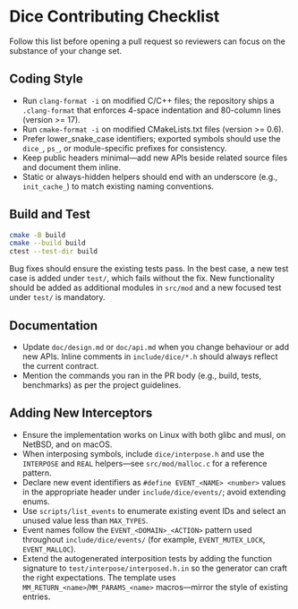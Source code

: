 # Dice Contributing Checklist

Follow this list before opening a pull request so reviewers can focus on the
substance of your change set.

## Coding Style

- Run `clang-format -i` on modified C/C++ files; the repository ships a
  `.clang-format` that enforces 4-space indentation and 80-column lines
  (version >= 17).
- Run `cmake-format -i` on modified CMakeLists.txt files (version >= 0.6).
- Prefer lower_snake_case identifiers; exported symbols should use the
  `dice_`, `ps_`, or module-specific prefixes for consistency.
- Keep public headers minimal—add new APIs beside related source files and
  document them inline.
- Static or always-hidden helpers should end with an underscore (e.g.,
  `init_cache_`) to match existing naming conventions.

## Build and Test

```sh
cmake -B build
cmake --build build
ctest --test-dir build
```

Bug fixes should ensure the existing tests pass. In the best case, a new test
case is added under `test/`, which fails without the fix.  New functionality
should be added as additional modules in `src/mod` and a new focused test under
`test/` is mandatory.

## Documentation

- Update `doc/design.md` or `doc/api.md` when you change
  behaviour or add new APIs. Inline comments in `include/dice/*.h` should
  always reflect the current contract.
- Mention the commands you ran in the PR body (e.g., build, tests, benchmarks)
  as per the project guidelines.

## Adding New Interceptors

- Ensure the implementation works on Linux with both glibc and musl, on NetBSD,
  and on macOS.
- When interposing symbols, include `dice/interpose.h` and use the `INTERPOSE`
  and `REAL` helpers—see `src/mod/malloc.c` for a reference pattern.
- Declare new event identifiers as `#define EVENT_<NAME> <number>` values in
  the appropriate header under `include/dice/events/`; avoid extending enums.
- Use `scripts/list_events` to enumerate existing event IDs and select an
  unused value less than `MAX_TYPES`.
- Event names follow the `EVENT_<DOMAIN>_<ACTION>` pattern used throughout
  `include/dice/events/` (for example, `EVENT_MUTEX_LOCK`, `EVENT_MALLOC`).
- Extend the autogenerated interposition tests by adding the function
  signature to `test/interpose/interposed.h.in` so the generator can craft the
  right expectations. The template uses `MM_RETURN_<name>`/`MM_PARAMS_<name>`
  macros—mirror the style of existing entries.
